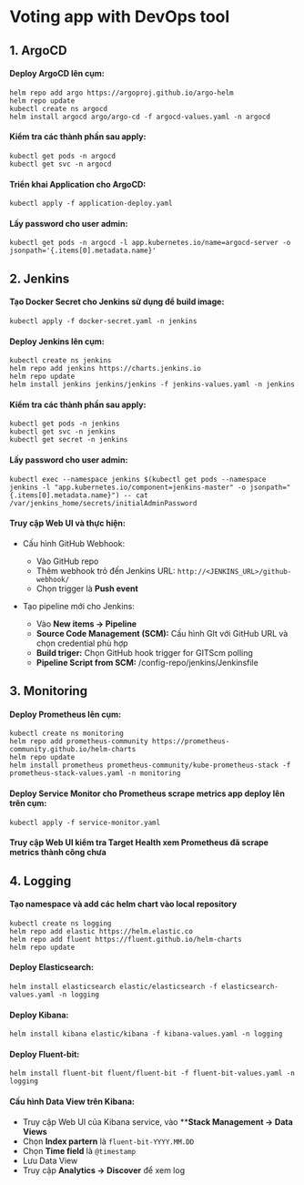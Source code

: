# Voting app with DevOps tool

## 1. ArgoCD

#### Deploy ArgoCD lên cụm:

```shell
helm repo add argo https://argoproj.github.io/argo-helm
helm repo update
kubectl create ns argocd
helm install argocd argo/argo-cd -f argocd-values.yaml -n argocd
```

#### Kiểm tra các thành phần sau apply:

```shell
kubectl get pods -n argocd
kubectl get svc -n argocd
```

#### Triển khai Application cho ArgoCD:

```shell
kubectl apply -f application-deploy.yaml
```

#### Lấy password cho user **admin**:

```shell
kubectl get pods -n argocd -l app.kubernetes.io/name=argocd-server -o jsonpath='{.items[0].metadata.name}'
```

## 2. Jenkins

#### Tạo Docker Secret cho Jenkins sử dụng để build image:

```shell
kubectl apply -f docker-secret.yaml -n jenkins
```

#### Deploy Jenkins lên cụm:

```shell
kubectl create ns jenkins
helm repo add jenkins https://charts.jenkins.io
helm repo update
helm install jenkins jenkins/jenkins -f jenkins-values.yaml -n jenkins
```

#### Kiểm tra các thành phần sau apply:

```shell
kubectl get pods -n jenkins
kubectl get svc -n jenkins
kubectl get secret -n jenkins
```

#### Lấy password cho user **admin**:

```shell
kubectl exec --namespace jenkins $(kubectl get pods --namespace jenkins -l "app.kubernetes.io/component=jenkins-master" -o jsonpath="{.items[0].metadata.name}") -- cat /var/jenkins_home/secrets/initialAdminPassword
```

#### Truy cập Web UI và thực hiện:
- Cấu hình GitHub Webhook:
  - Vào GitHub repo
  - Thêm webhook trỏ đến Jenkins URL: `http://<JENKINS_URL>/github-webhook/`
  - Chọn trigger là **Push event**

- Tạo pipeline mới cho Jenkins: 
  - Vào **New items -> Pipeline**
  - **Source Code Management (SCM):** Cấu hình GIt với GitHub URL và chọn credential phù hợp
  - **Build triger:** Chọn GitHub hook trigger for GITScm polling
  - **Pipeline Script from SCM:** /config-repo/jenkins/Jenkinsfile

## 3. Monitoring

#### Deploy Prometheus lên cụm:

```shell
kubectl create ns monitoring
helm repo add prometheus-community https://prometheus-community.github.io/helm-charts
helm repo update
helm install prometheus prometheus-community/kube-prometheus-stack -f prometheus-stack-values.yaml -n monitoring
```

#### Deploy Service Monitor cho Prometheus scrape metrics app deploy lên trên cụm:

```shell 
kubectl apply -f service-monitor.yaml
```

#### Truy cập Web UI kiểm tra Target Health xem Prometheus đã scrape metrics thành công chưa

## 4. Logging

#### Tạo namespace và add các helm chart vào local repository

```shell
kubectl create ns logging
helm repo add elastic https://helm.elastic.co
helm repo add fluent https://fluent.github.io/helm-charts
helm repo update
```

#### Deploy Elasticsearch:

```shell
helm install elasticsearch elastic/elasticsearch -f elasticsearch-values.yaml -n logging
```

#### Deploy Kibana:

```shell
helm install kibana elastic/kibana -f kibana-values.yaml -n logging
```

#### Deploy Fluent-bit:

```shell
helm install fluent-bit fluent/fluent-bit -f fluent-bit-values.yaml -n logging
```
#### Cấu hình Data View trên Kibana:
- Truy cập Web UI của Kibana service, vào ****Stack Management -> Data Views**
- Chọn **Index partern** là `fluent-bit-YYYY.MM.DD`
- Chọn **Time field** là `@timestamp`
- Lưu Data View
- Truy cập **Analytics -> Discover** để xem log 

